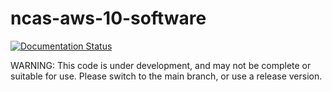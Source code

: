 # ncas-aws-10-software

[![Documentation Status](https://readthedocs.org/projects/ncas-aws-10-software/badge/?version=dev)](https://ncas-aws-10-software.readthedocs.io/en/dev/?badge=dev)

WARNING: This code is under development, and may not be complete or suitable for use. Please switch to the main branch, or use a release version.
